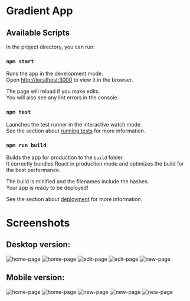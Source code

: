 # Gradient App

## Available Scripts

In the project directory, you can run:

### `npm start`

Runs the app in the development mode.\
Open [http://localhost:3000](http://localhost:3000) to view it in the browser.

The page will reload if you make edits.\
You will also see any lint errors in the console.

### `npm test`

Launches the test runner in the interactive watch mode.\
See the section about [running tests](https://facebook.github.io/create-react-app/docs/running-tests) for more information.

### `npm run build`

Builds the app for production to the `build` folder.\
It correctly bundles React in production mode and optimizes the build for the best performance.

The build is minified and the filenames include the hashes.\
Your app is ready to be deployed!

See the section about [deployment](https://facebook.github.io/create-react-app/docs/deployment) for more information.

# Screenshots

## Desktop version:

![home-page](/screenshots/home-page-dt.png)
![home-page](/screenshots/grad-was-delete-dt.png)
![edit-page](/screenshots/edit-page-corr-dt.png)
![edit-page](/screenshots/edit-page-uncorr-dt.png)
![new-page](/screenshots/new-page-dt.png)


## Mobile version:

![home-page](/screenshots/home-page-m.jpg)
![home-page](/screenshots/home-page-with-new-color-m.jpg)
![new-page](/screenshots/new-page-corr-m.jpg)
![new-page](/screenshots/new-page-without-col-m.jpg)
![new-page](/screenshots/new-page-without-m.jpg)
